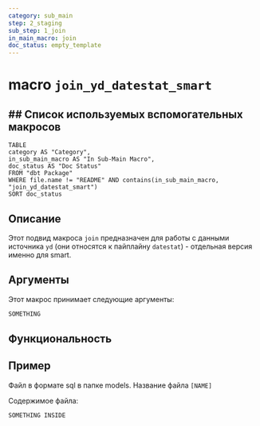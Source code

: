 ```yaml
---
category: sub_main
step: 2_staging
sub_step: 1_join
in_main_macro: join
doc_status: empty_template
---
```

# macro `join_yd_datestat_smart`

## ## Список используемых вспомогательных макросов

```dataview
TABLE 
category AS "Category", 
in_sub_main_macro AS "In Sub-Main Macro",
doc_status AS "Doc Status"
FROM "dbt Package"
WHERE file.name != "README" AND contains(in_sub_main_macro, "join_yd_datestat_smart")
SORT doc_status
```
## Описание

Этот подвид макроса `join` предназначен для работы с данными источника `yd` (они относятся к пайплайну `datestat`) - отдельная версия именно для smart.

## Аргументы

Этот макрос принимает следующие аргументы:
```sql
SOMETHING
```
## Функциональность

## Пример

Файл в формате sql в папке models. Название файла `[NAME]`

Содержимое файла:
```sql
SOMETHING INSIDE
```
